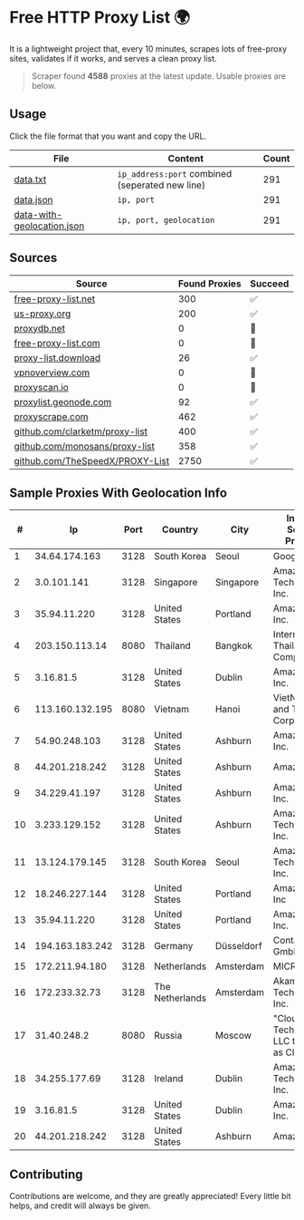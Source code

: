 
# Free HTTP Proxy List 🌍

It is a lightweight project that, every 10 minutes, scrapes lots of free-proxy sites, validates if it works, and serves a clean proxy list.


> Scraper found **4588** proxies at the latest update. Usable proxies are below.

## Usage

Click the file format that you want and copy the URL.


|File|Content|Count|
|----|-------|-----|
|[data.txt](https://raw.githubusercontent.com/themiralay/Proxy-List-World/master/data.txt)|`ip_address:port` combined (seperated new line)|291|
|[data.json](https://raw.githubusercontent.com/themiralay/Proxy-List-World/master/data.json)|`ip, port`|291|
|[data-with-geolocation.json](https://raw.githubusercontent.com/themiralay/Proxy-List-World/master/data-with-geolocation.json)|`ip, port, geolocation`|291|

## Sources

|Source|Found Proxies|Succeed|
|------|-------------|-------|
|[free-proxy-list.net](https://free-proxy-list.net)|300|✅|
|[us-proxy.org](https://www.us-proxy.org)|200|✅|
|[proxydb.net](http://proxydb.net)|0|🚫|
|[free-proxy-list.com](https://free-proxy-list.com/?page=&port=&type%5B%5D=http&type%5B%5D=https&up_time=0&search=Search)|0|🚫|
|[proxy-list.download](https://www.proxy-list.download/HTTP)|26|✅|
|[vpnoverview.com](https://vpnoverview.com/privacy/anonymous-browsing/free-proxy-servers)|0|🚫|
|[proxyscan.io](https://www.proxyscan.io)|0|🚫|
|[proxylist.geonode.com](https://proxylist.geonode.com/api/proxy-list?limit=300&page=1&sort_by=lastChecked&sort_type=desc&protocols=http,https)|92|✅|
|[proxyscrape.com](https://api.proxyscrape.com/v2/?request=displayproxies&protocol=http&timeout=10000&country=all&ssl=all&anonymity=all)|462|✅|
|[github.com/clarketm/proxy-list](https://raw.githubusercontent.com/clarketm/proxy-list/master/proxy-list-raw.txt)|400|✅|
|[github.com/monosans/proxy-list](https://raw.githubusercontent.com/monosans/proxy-list/main/proxies/http.txt)|358|✅|
|[github.com/TheSpeedX/PROXY-List](https://raw.githubusercontent.com/TheSpeedX/PROXY-List/master/http.txt)|2750|✅|


## Sample Proxies With Geolocation Info

|#|Ip|Port|Country|City|Internet Service Provider|
|-|--|----|-------|----|-------------------------|
|1|34.64.174.163|3128|South Korea|Seoul|Google LLC|
|2|3.0.101.141|3128|Singapore|Singapore|Amazon Technologies Inc.|
|3|35.94.11.220|3128|United States|Portland|Amazon.com, Inc.|
|4|203.150.113.14|8080|Thailand|Bangkok|Internet Thailand Company Ltd.|
|5|3.16.81.5|3128|United States|Dublin|Amazon.com, Inc.|
|6|113.160.132.195|8080|Vietnam|Hanoi|VietNam Post and Telecom Corporation|
|7|54.90.248.103|3128|United States|Ashburn|Amazon.com, Inc.|
|8|44.201.218.242|3128|United States|Ashburn|Amazon.com|
|9|34.229.41.197|3128|United States|Ashburn|Amazon.com, Inc.|
|10|3.233.129.152|3128|United States|Ashburn|Amazon Technologies Inc.|
|11|13.124.179.145|3128|South Korea|Seoul|Amazon Technologies Inc.|
|12|18.246.227.144|3128|United States|Portland|Amazon.com, Inc|
|13|35.94.11.220|3128|United States|Portland|Amazon.com, Inc.|
|14|194.163.183.242|3128|Germany|Düsseldorf|Contabo GmbH|
|15|172.211.94.180|3128|Netherlands|Amsterdam|MICROSOFT|
|16|172.233.32.73|3128|The Netherlands|Amsterdam|Akamai Technologies, Inc.|
|17|31.40.248.2|8080|Russia|Moscow|"Cloud Technologies" LLC trading as Cloud.ru|
|18|34.255.177.69|3128|Ireland|Dublin|Amazon Technologies Inc.|
|19|3.16.81.5|3128|United States|Dublin|Amazon.com, Inc.|
|20|44.201.218.242|3128|United States|Ashburn|Amazon.com|



## Contributing

Contributions are welcome, and they are greatly appreciated! Every
little bit helps, and credit will always be given.

